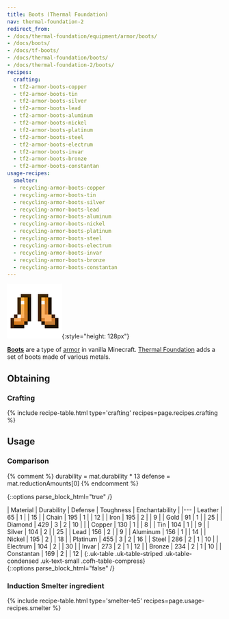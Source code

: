 ```yaml
---
title: Boots (Thermal Foundation)
nav: thermal-foundation-2
redirect_from:
- /docs/thermal-foundation/equipment/armor/boots/
- /docs/boots/
- /docs/tf-boots/
- /docs/thermal-foundation/boots/
- /docs/thermal-foundation-2/boots/
recipes:
  crafting:
  - tf2-armor-boots-copper
  - tf2-armor-boots-tin
  - tf2-armor-boots-silver
  - tf2-armor-boots-lead
  - tf2-armor-boots-aluminum
  - tf2-armor-boots-nickel
  - tf2-armor-boots-platinum
  - tf2-armor-boots-steel
  - tf2-armor-boots-electrum
  - tf2-armor-boots-invar
  - tf2-armor-boots-bronze
  - tf2-armor-boots-constantan
usage-recipes:
  smelter:
  - recycling-armor-boots-copper
  - recycling-armor-boots-tin
  - recycling-armor-boots-silver
  - recycling-armor-boots-lead
  - recycling-armor-boots-aluminum
  - recycling-armor-boots-nickel
  - recycling-armor-boots-platinum
  - recycling-armor-boots-steel
  - recycling-armor-boots-electrum
  - recycling-armor-boots-invar
  - recycling-armor-boots-bronze
  - recycling-armor-boots-constantan
---
```


![Boots](/assets/images/thermal-foundation-2/boots.gif){:style="height: 128px"}


**[Boots](https://minecraft.gamepedia.com/Boots)** are a type of
[armor](https://minecraft.gamepedia.com/Armor) in vanilla Minecraft. [Thermal
Foundation](/docs/1.12/thermal-foundation-2/) adds a set of boots made of various
metals.


Obtaining
---------

### Crafting
{% include recipe-table.html type='crafting' recipes=page.recipes.crafting %}


Usage
-----

### Comparison
{% comment %}
durability = mat.durability * 13
defense = mat.reductionAmounts[0]
{% endcomment %}

{::options parse_block_html="true" /}
<div class="uk-overflow-container">
| Material | Durability | Defense | Toughness | Enchantability |
|---
| Leather | 65 | 1 | | 15 |
| Chain | 195 | 1 | | 12 |
| Iron | 195 | 2 | | 9 |
| Gold | 91 | 1 | | 25 |
| Diamond | 429 | 3 | 2 | 10 |
|
| Copper | 130 | 1 | | 8 |
| Tin | 104 | 1 | | 9 |
| Silver | 104 | 2 | | 25 |
| Lead | 156 | 2 | | 9 |
| Aluminum | 156 | 1 | | 14 |
| Nickel | 195 | 2 | | 18 |
| Platinum | 455 | 3 | 2 | 16 |
| Steel | 286 | 2 | 1 | 10 |
| Electrum | 104 | 2 | | 30 |
| Invar | 273 | 2 | 1 | 12 |
| Bronze | 234 | 2 | 1 | 10 |
| Constantan | 169 | 2 | | 12 |
{:.uk-table .uk-table-striped .uk-table-condensed .uk-text-small .cofh-table-compress}
</div>
{::options parse_block_html="false" /}

### Induction Smelter ingredient
{% include recipe-table.html type='smelter-te5' recipes=page.usage-recipes.smelter %}

